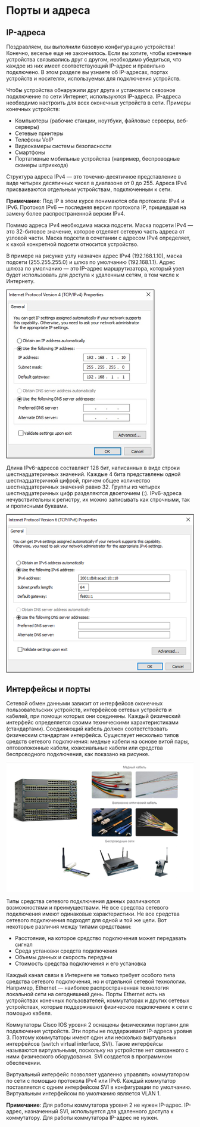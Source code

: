 # Порты и адреса

<!-- 2.6.1 -->
## IP-адреса
Поздравляем, вы выполнили базовую конфигурацию устройства! Конечно, веселье еще не закончилось. Если вы хотите, чтобы конечные устройства связывались друг с другом, необходимо убедиться, что каждое из них имеет соответствующий IP-адрес и правильно подключено. В этом разделе вы узнаете об IP-адресах, портах устройств и носителях, используемых для подключения устройств.

Чтобы устройства обнаружили друг друга и установили сквозное подключение по сети Интернет, используются IP-адреса. IP-адреса необходимо настроить для всех оконечных устройств в сети. Примеры конечных устройств:

- Компьютеры (рабочие станции, ноутбуки, файловые серверы, веб-серверы)
- Сетевые принтеры
- Телефоны VoIP
- Видеокамеры системы безопасности
- Смартфоны
- Портативные мобильные устройства (например, беспроводные сканеры штрихкода)

Структура адреса IPv4 — это точечно-десятичное представление в виде четырех десятичных чисел в диапазоне от 0 до 255. Адреса IPv4 присваиваются отдельным устройствам, подключенным к сети.

**Примечание**: Под IP в этом курсе понимаются оба протокола: IPv4 и IPv6. Протокол IPv6 — последняя версия протокола IP, пришедшая на замену более распространенной версии IPv4.

Помимо адреса IPv4 необходима маска подсети. Маска подсети IPv4 — это 32-битовое значение, которое отделяет сетевую часть адреса от узловой части. Маска подсети в сочетании с адресом IPv4 определяет, к какой конкретной подсети относится устройство.

В примере на рисунке узлу назначен адрес IPv4 (192.168.1.10), маска подсети (255.255.255.0) и шлюз по умолчанию (192.168.1.1). Адрес шлюза по умолчанию — это IP-адрес маршрутизатора, который узел будет использовать для доступа к удаленным сетям, в том числе к Интернету.

![](./assets/2.6.1-1.jpg)
<!-- /courses/itn-dl/aeecb970-34fa-11eb-ad9a-f74babed41a6/af1f1412-34fa-11eb-ad9a-f74babed41a6/assets/2daa3ac1-1c25-11ea-81a0-ffc2c49b96bc.jpg -->

Длина IPv6-адресов составляет 128 бит, написанных в виде строки шестнадцатеричных значений. Каждые 4 бита представлены одной шестнадцатеричной цифрой, причем общее количество шестнадцатеричных значений равно 32. Группы из четырех шестнадцатеричных цифр разделяются двоеточием (:). IPv6-адреса нечувствительны к регистру, их можно записывать как строчными, так и прописными буквами.

![](./assets/2.6.1-2.png)
<!-- /courses/itn-dl/aeecb970-34fa-11eb-ad9a-f74babed41a6/af1f1412-34fa-11eb-ad9a-f74babed41a6/assets/2daa61d1-1c25-11ea-81a0-ffc2c49b96bc.png -->

<!-- 2.6.2-->
## Интерфейсы и порты
Сетевой обмен данными зависит от интерфейсов оконечных пользовательских устройств, интерфейсов сетевых устройств и кабелей, при помощи которых они соединены. Каждый физический интерфейс определяется своими техническими характеристиками (стандартами). Соединяющий кабель должен соответствовать физическим стандартам интерфейса. Существует несколько типов средств сетевого подключения: медные кабели на основе витой пары, оптоволоконные кабели, коаксиальные кабели или средства беспроводного подключения, как показано на рисунке.

![](./assets/2.6.2.png)
<!-- /courses/itn-dl/aeecb970-34fa-11eb-ad9a-f74babed41a6/af1f1412-34fa-11eb-ad9a-f74babed41a6/assets/2daafe12-1c25-11ea-81a0-ffc2c49b96bc.svg -->

Типы средства сетевого подключения данных различаются возможностями и преимуществами. Не все средства сетевого подключения имеют одинаковые характеристики. Не все средства сетевого подключения подходят для одной и той же цели. Вот некоторые различия между типами средствами:

- Расстояние, на которое средство подключения может передавать сигнал
- Среда установки средств подключения
- Объемы данных и скорость передачи
- Стоимость средства подключения и его установка

Каждый канал связи в Интернете не только требует особого типа средства сетевого подключения, но и отдельной сетевой технологии. Например, Ethernet — наиболее распространенная технология локальной сети на сегодняшний день. Порты Ethernet есть на устройствах конечных пользователей, коммутаторах и других сетевых устройствах, которые поддерживают физическое подключение к сети с помощью кабеля.

Коммутаторы Cisco IOS уровня 2 оснащены физическими портами для подключения устройств. Эти порты не поддерживают IP-адреса уровня 3. Поэтому коммутаторы имеют один или несколько виртуальных интерфейсов (switch virtual interface, SVI). Такие интерфейсы называются виртуальными, поскольку на устройстве нет связанного с ними физического оборудования. SVI создается в программном обеспечении.

Виртуальный интерфейс позволяет удаленно управлять коммутатором по сети с помощью протокола IPv4 или IPv6. Каждый коммутатор поставляется с одним интерфейсом SVI в конфигурации по умолчанию. Виртуальным интерфейсом по умолчанию является VLAN 1.

**Примечание**: Для работы коммутатора уровня 2 не нужен IP-адрес. IP-адрес, назначенный SVI, используется для удаленного доступа к коммутатору. Для работы коммутатора IP-адрес не нужен.
<!-- 2.7.3 -->
<!-- Проверить ваше понимание темы - порты и адреса -->
<!-- Квиз. Пока пропуск. -->
